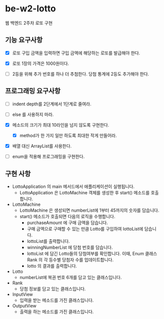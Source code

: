 # be-w2-lotto
웹 백엔드 2주차 로또 구현

## 기능 요구사항

- [x] 로또 구입 금액을 입력하면 구입 금액에 해당하는 로또를 발급해야 한다.
- [x] 로또 1장의 가격은 1000원이다.
- [ ] 2등을 위해 추가 번호를 하나 더 추첨한다. 당첨 통계에 2등도 추가해야 한다.



## 프로그래밍 요구사항

- [ ] indent depth를 2단계에서 1단계로 줄여라.
- [ ] else 를 사용하지 마라.
- [x] 메소드의 크기가 최대 10라인을 넘지 않도록 구현한다.
  - [x] method가 한 가지 일만 하도록 최대한 작게 만들어라.
- [x] 배열 대신 ArrayList를 사용한다.
- [ ] enum을 적용해 프로그래밍을 구현한다.



## 구현 사항

- LottoApplication 의 main 메서드에서 애플리케이션이 실행됩니다.
  - LottoApplication 은 LottoMachine 객체를 생성한 후 start() 메소드를 호출합니다.
- LottoMachine
  - LottoMachine 은 생성되면 numberList에 1부터 45까지의 숫자를 담습니다.
  - start() 메소드가 호출되면 다음의 로직을 수행합니다.
    - purchaseAmount 에 구매 금액을 담습니다.
    - 구매 금액으로 구매할 수 있는 만큼 Lotto를 구입하여 lottoList에 담습니다.
    - lottoList를 출력합니다.
    - winningNumberList 에 당첨 번호를 담습니다.
    - lottoList 에 담긴 Lotto들의 당첨여부를 확인합니다. 이때, Enum 클래스 Rank 의 각 등수별 당첨자 수를 업데이트합니다.
    - lotto 의 결과를 출력합니다.
- Lotto
  - numberList에 복권 번호 6개를 담고 있는 클래스입니다.
- Rank
  - 당첨 정보를 담고 있는 클래스입니다.
- InputView
  - 입력을 받는 메소드를 가진 클래스입니다.
- OutputView
  - 출력을 하는 메소드를 가진 클래스입니다.

